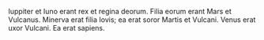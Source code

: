 

Iuppiter et Iuno erant rex et regina deorum.
Filia eorum erant Mars et Vulcanus.
Minerva erat filia Iovis; ea erat soror Martis et Vulcani.
Venus erat uxor Vulcani.
Ea erat sapiens.
